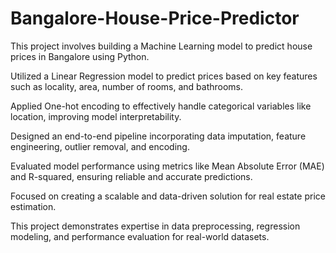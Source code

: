 # Bangalore-House-Price-Predictor
This project involves building a Machine Learning model to predict house prices in Bangalore using Python.

Utilized a Linear Regression model to predict prices based on key features such as locality, area, number of rooms, and bathrooms.

Applied One-hot encoding to effectively handle categorical variables like location, improving model interpretability.

Designed an end-to-end pipeline incorporating data imputation, feature engineering, outlier removal, and encoding.

Evaluated model performance using metrics like Mean Absolute Error (MAE) and R-squared, ensuring reliable and accurate predictions.

Focused on creating a scalable and data-driven solution for real estate price estimation.

This project demonstrates expertise in data preprocessing, regression modeling, and performance evaluation for real-world datasets.
